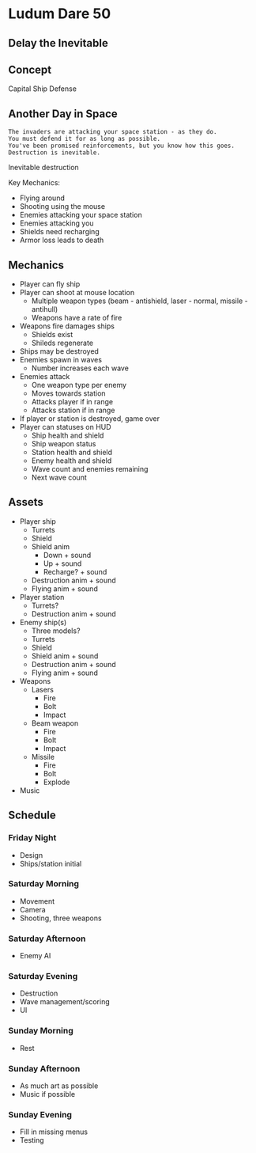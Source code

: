 # Ludum Dare 50

## Delay the Inevitable

## Concept

Capital Ship Defense

## Another Day in Space

```
The invaders are attacking your space station - as they do.
You must defend it for as long as possible.
You've been promised reinforcements, but you know how this goes.
Destruction is inevitable.
```

Inevitable destruction

Key Mechanics:
* Flying around
* Shooting using the mouse
* Enemies attacking your space station
* Enemies attacking you
* Shields need recharging
* Armor loss leads to death

## Mechanics

* Player can fly ship
* Player can shoot at mouse location
	- Multiple weapon types (beam - antishield, laser - normal, missile - antihull)
	- Weapons have a rate of fire
* Weapons fire damages ships
	- Shields exist
	- Shileds regenerate
* Ships may be destroyed
* Enemies spawn in waves
	- Number increases each wave
* Enemies attack
	- One weapon type per enemy
	- Moves towards station
	- Attacks player if in range
	- Attacks station if in range
* If player or station is destroyed, game over
* Player can statuses on HUD
	- Ship health and shield
	- Ship weapon status
	- Station health and shield
	- Enemy health and shield
	- Wave count and enemies remaining
	- Next wave count

## Assets

* Player ship
	- Turrets
	- Shield
	- Shield anim
		+ Down + sound
		+ Up + sound
		+ Recharge? + sound
	- Destruction anim + sound
	- Flying anim + sound
* Player station
	- Turrets?
	- Destruction anim + sound
* Enemy ship(s)
	- Three models?
	- Turrets
	- Shield
	- Shield anim + sound
	- Destruction anim + sound
	- Flying anim + sound
* Weapons
	- Lasers
		+ Fire
		+ Bolt
		+ Impact
	- Beam weapon
		+ Fire
		+ Bolt
		+ Impact
	- Missile
		+ Fire
		+ Bolt
		+ Explode
* Music

## Schedule

### Friday Night
* Design
* Ships/station initial

### Saturday Morning
* Movement
* Camera
* Shooting, three weapons

### Saturday Afternoon
* Enemy AI

### Saturday Evening
* Destruction
* Wave management/scoring
* UI

### Sunday Morning
* Rest

### Sunday Afternoon
* As much art as possible
* Music if possible

### Sunday Evening
* Fill in missing menus
* Testing